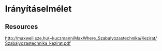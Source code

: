 # Irányításelmélet

## Resources

http://maxwell.sze.hu/~kuczmann/MaxWhere_Szabalyozastechnika/Kezirat/Szabalyozastechnika_kezirat.pdf